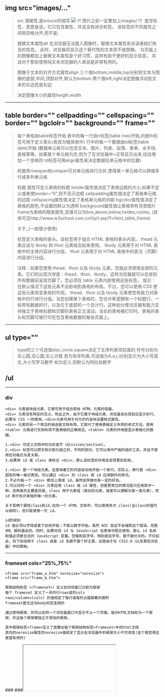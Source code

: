 img src="images/..."
-----------------------------------
>src 源属性,是srouce的缩写
><img src="url" />
>!!! 图片之前一定要加上images/ !!!
><img> 是空标签，意思是说，它只包含属性，并且没有闭合标签。
>该标签的不同属性之间用空格分开,而不是;
>    
>替换文本属性alt
>在浏览器无法载入图像时，替换文本属性告诉读者她们失去的信息。
>此时，浏览器将显示这个替代性的文本而不是图像。
>为页面上的图像都加上替换文本属性是个好习惯，这样有助于更好的显示信息，
>并且对于那些使用纯文本浏览器的人来说是非常有用的。
>
>图像于文本的对齐方式属性align
>三个值bottom,middle,top分别将文本与图像的底部,中间,顶部对齐,默认为bottom
>两个值left,right决定图像浮动到文本的左边还是右边
>
>决定图像大小的属性heigth,width

______________________________________________________________________________

table border="" cellpadding="" cellspacing="" border="" bgclolr="" background="" frame=""
---------------------------------------
>每个表格由table标签开始
>表中的每一行由tr标签(table row)开始,内嵌th标签可用于定义表头(表现为粗体居中)
>行中的每一个数据由td标签(table date)开始
>(数据单元格可以包含文本、图片、列表、段落、表单、水平线、表格等等。如果某个单元格为空,则为了在浏览器中>正常显示出来,往往增加一个空格符&nbsp;td标签可用align属性来决定数据在单元格中的位置)

><td>的属性rowspan和colspan可对单元格进行合并,使得某一单元格可以跨越多行或多列单元格

><caption>标题</caption> 属性可定义表格的标题
>border属性值决定了表格边框的大小,如果不定义或者使border="0",则不显示边框
>cellpadding属性值决定了表格单元格的边距
>cellspacing属性值决定了表格单元格的间距
>bgcolor属性值决定了表格的颜色,不设置则默认为透明
>background属性值让表格带有背景图片
>frame为表格的框架属性,其值可以为box,above,below,hsides,vsides,
>(具体可见http://www.w3school.com.cn/tiy/t.asp?f=html_table_frame)

>关于<thead>,<tfoot>,<tbody>(一般很少使用)
><thead> 标签定义表格的表头。该标签用于组合 HTML 表格的表头内容。
>thead 元素应该与 tbody 和 tfoot 元素结合起来使用。
>tbody 元素用于对 HTML 表格中的主体内容进行分组，
>tfoot 元素用于对 HTML 表格中的表注（页脚）内容进行分组。

>注释：如果您使用 thead、tfoot 以及 tbody 元素，您就必须使用全部的元素。它们的出现次序是：thead、tfoot、tbody，这样浏览器就可以在收到所有数据前呈现页脚了。您必须在 table 元素内部使用这些标签。
>提示：在默认情况下这些元素不会影响到表格的布局。不过，您可以使用 CSS 使这些元素改变表格的外观。
>thead、tfoot 以及 tbody 元素使您有能力对表格中的行进行分组。当您创建某个表格时，您也许希望拥有一个标题行，一些带有数据的行，以及位于底部的一个总计行。这种划分使浏览器有能力支持独立于表格标题和页脚的表格正文滚动。当长的表格被打印时，表格的表头和页脚可被打印在包含表格数据的每张页面上。
______________________________________________________________________________

ul type=""
--------------------------
>type的三个可选值disc,circle,square决定了无序列表项前面的
>符号分别为实心圆,空心圆,实心方框
>若为有序列表,可选值为A,a,I,i分别显示为大小写英文,大小写罗马数字
>如为定义,则默认为阿拉伯数字

/ul
--------------------
______________________________________________________________________________

### div

    <div> 元素是块级元素，它是可用于组合其他 HTML 元素的容器。
    <div> 元素没有特定的含义。除此之外，由于它属于块级元素，浏览器会在其前后显示折行。如果与 CSS 一同使用，<div>元素可用于对大的内容块设置样式属性。
    <div> 元素的另一个常见的用途是文档布局。它取代了使用表格定义布局的老式方法。使用 <table> 元素进行文档布局不是表格的正确用法。<table> 元素的作用是显示表格化的数据。

    1.<div> 可定义文档中的分区或节（division/section）。
    2.<div> 标签可以把文档分割为独立的、不同的部分。它可以用作严格的组织工具，并且不使用任何格式与其关联。
    3.如果用 id 或 class 来标记 <div>，那么该标签的作用会变得更加有效。

    1.<div> 是一个块级元素。这意味着它的内容自动地开始一个新行。实际上，换行是 <div> 固有的唯一格式表现。可以通过 <div> 的 class 或 id 应用额外的样式。
    2.不必为每一个 <div> 都加上类或 id，虽然这样做也有一定的好处。
    3.可以对同一个 <div> 元素应用 class 或 id 属性，但是更常见的情况是只应用其中一种。这两者的主要差异是，class 用于元素组（类似的元素，或者可以理解为某一类元素），而 id 用于标识单独的唯一的元素。

    关于其两个属性class和id,在同一个 HTML 文档中，可以使用多次 class(且class的值可以相同)，但只能使用一次 id。

    id的规则
    id 值必须以字母或者下划线开始；不能以数字开始。虽然 W3C 验证不会捕获这个错误，但是 XML 解析器会的。同时，如果你将 id 与 JavaScript 在表单中配合使用，那么 id 名称和值必须是合法的 JavaScript 变量。空格和连字号，特别是连字号，是不被允许的。不仅如此，将下划线用于 class 或者 id 名都不是个好主意，这是由于在 CSS2.0（以及某些浏览器）中的限制。
__________________________________________________________________________________________

### frameset cols="25%,75%"

    <frame src="frame_a.htm" noresize="noresize">
    <frame src="frame_b.htm">

    框架结构标签（<frameset>）定义如何将窗口分割为框架
    每个 frameset 定义了一系列行rows或列cols
    rows/columns(cols) 的值规定了每行或每列占据屏幕的面积
    frameset是无法与body标签连用的

    通过使用框架，你可以在同一个浏览器窗口中显示不止一个页面。每份HTML文档称为一个框架，并且每个框架都独立于其他的框架。

    其中框架标签<frame>定义了放置在每个框架结构标签<frameset>中的html文档
    其内的noresize属性的noresize值规定了显示在浏览器中的框架大小不可改变(这个我觉得还是蛮有用的)
    
###</frameset>
###<iframe>

    内联框架,一般用于在网页中显示网页,其可选属性包括如下:
    src                 规定在框架中要显示的网页的URL
    height,width
    frameborder  0&1,   规定是否显示框架周围的边框。
    marginheight        规定iframe顶部到底部的边距
    marginwidth         规定iframe左侧到右侧的边距
    name                定义该iframe的名字(当某个超链接的target值与该name相同时,超链接将在该框架内打开)

 ____________________________________________________________________________________
 
###<form action="" method="">   
#####<input type="" name="">

    action 属性定义在提交表单时执行的动作。
    向服务器提交表单的通常做法是使用提交按钮。
    通常，表单会被提交到 web 服务器上的网页。
    在上面的例子中，指定了某个服务器脚本来处理被提交表单：
    <form action="action_page.php">
    如果省略 action 属性，则 action 会被设置为当前页面。

    method 属性规定在提交表单时所用的 HTTP方法,其值为GET或POST
    何时使用GET:
    您能够使用 GET（默认方法）：
    如果表单提交是被动的（比如搜索引擎查询），并且没有敏感信息。
    当您使用 GET 时，表单数据在页面地址栏中是可见的
    GET 最适合少量数据的提交。浏览器会设定容量限制。
    何时使用POST:
    如果表单正在更新数据，或者包含敏感信息（例如密码）。
    POST 的安全性更加，因为在页面地址栏中被提交的数据是不可见的。

    form还包含的属性有:
    accept-charset  规定在被提交表单中使用的字符集（默认：页面字符集）。
    autocomplete    规定浏览器应该自动完成表单（默认：开启）。
    enctype         规定被提交数据的编码（默认：url-encoded）。
    method          规定在提交表单时所用的 HTTP 方法（默认：GET）。
    name            规定识别表单的名称（对于 DOM 使用：document.forms.name）。
    novalidate      规定浏览器不验证表单。
    target          规定 action 属性中地址的目标（默认：_self）。

    表单元素:
    <input>,有多种属性
    <select>,定义下拉列表: 例如:   
    <select name="cars">
        <option value="volvo">Volvo</option>
        <option value="saab" selected>Saab</option>
        <option value="fiat">Fiat</option>
        <option value="audi">Audi</option>a
    </select>
    其中<option> 元素定义待选择的选项。
    列表通常会把首个选项显示为被选选项。
    您能够通过添加 selected 属性来定义预定义选项(例如第二行)

    其中<input>元素<type>属性的值即输入类型有:
    text
    password
    reset   定义重置按钮,点击后表中其他已填写的数据被清空
    sublimt 定义提交表单数据至表单处理程序的按钮。
            表单处理程序（form-handler）通常是包含处理输入数据的脚本的服务器页面。在表单的 action 属性中规定表单处理程序（form-handler)
    radio   定义单选按钮(通常表现为一个圆那种),如性别的选择
    checkbox定义复选框,允许用户进行一个或多个选项
    botton  定义按钮
    html5新增:
    color   定义一个拾色器
    email   定义用于Email地址的字段
    image   定义图像作为提交按钮
    date    定义date控件(年月日)
    datetime 定义 date 和 time 控件（包括年、月、日、时、分、秒、几分之一秒，基于 UTC 时区）
    datetime-local 同上,但是不带时区
    month   定义year和month控件
    number  定义用于输入数字的字段
    ranger  定义用于精确值不重要的输入数字的控件（比如 slider 控件）。
    search  定义用于输入搜索字符串的文本字段。
    tel     定义用于输入电话号码的字段。
    time    定义用于输入时间的控件（不带时区）。
    url     定义用于输入 URL 的字段。
    week    定义 week 和 year 控件（不带时区）。

    关于属性的一些输入限制:
    disabled    规定输入字段应该被禁用。
    max         规定输入字段的最大值。
    maxlength   规定输入字段的最大字符数。
    min         规定输入字段的最小值。
    pattern     规定通过其检查输入值的正则表达式。
    readonly    规定输入字段为只读（无法修改）。
    required    规定输入字段是必需的（必需填写）。
    size        规定输入字段的宽度（以字符计）。
    step        规定输入字段的合法数字间隔。
    value       规定输入字段的默认值。

    <input>的属性有: 
    tpye,name(这两个为必须)
    value           规定输入字段的初始值
    readonly        规定输入字段为只读 
    disabled        规定输入字段是禁用的。
                    被禁用的元素是不可用和不可点击的。
                    被禁用的元素不会被提交
                    (readonly和disabled不需要有值,直接加上即可)
    size            规定输入字段的尺寸(以字符计)
    maxlength       规定输入字段允许的最大长度
                    如设置 maxlength 属性，则输入控件不会接受超过所允许数的字符。
                    该属性不会提供任何反馈。如果需要提醒用户，则必须编写 JavaScript 代码。
                    注释：输入限制并非万无一失。JavaScript 提供了很多方法来增加非法输入。如需安全地限制输入，则接受者（服务器）必须同时对限制进行检查。
    alt             定义图像输入的替代文本
    checked         规定此input元素首次加载时应该被选中(即用户点击之前的默认选择)

    html5中新增加的属性:
    autocomplete
    autofocus
    form
    formaction
    formenctype
    formmethod
    formnovalidate
    formtarget
    height 和 width
    list
    min 和 max
    multiple
    pattern (regexp)
    placeholder
    required
    step


